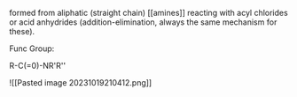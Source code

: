 
formed from aliphatic (straight chain) [[amines]] reacting with acyl chlorides or acid anhydrides (addition-elimination, always the same mechanism for these).

Func Group:

R-C(=0)-NR'R''

![[Pasted image 20231019210412.png]]